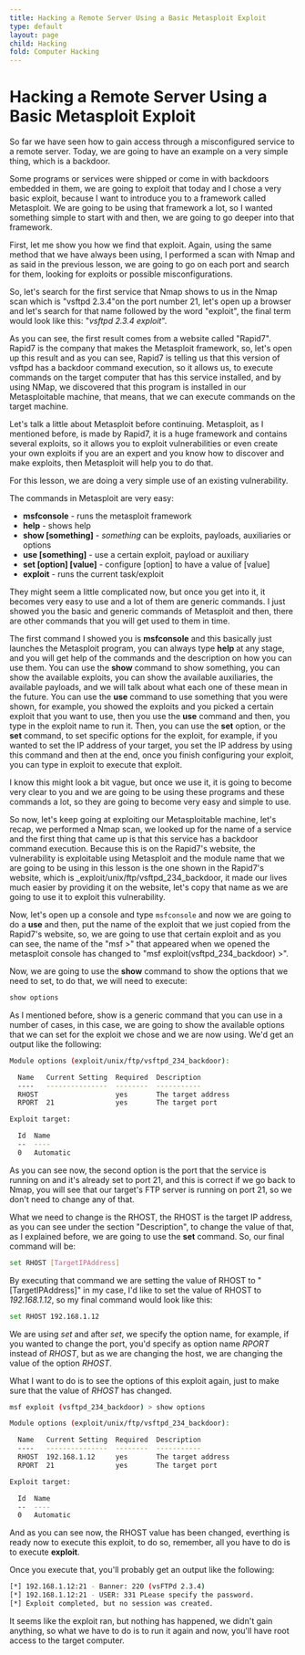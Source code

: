 ```yaml
---
title: Hacking a Remote Server Using a Basic Metasploit Exploit
type: default
layout: page
child: Hacking
fold: Computer Hacking
---
```


# Hacking a Remote Server Using a Basic Metasploit Exploit

So far we have seen how to gain access through a misconfigured service to a
remote server. Today, we are going to have an example on a very simple thing,
which is a backdoor.

Some programs or services were shipped or come in with backdoors embedded in
them, we are going to exploit that today and I chose a very basic exploit,
because I want to introduce you to a framework called Metasploit. We are going
to be using that framework a lot, so I wanted something simple to start with and
then, we are going to go deeper into that framework.

First, let me show you how we find that exploit. Again, using the same method
that we have always been using, I performed a scan with Nmap and as said in the
previous lesson, we are going to go on each port and search for them, looking
for exploits or possible misconfigurations.

So, let's search for the first service that Nmap shows to us in the Nmap scan
which is "vsftpd 2.3.4"on the port number 21, let's open up a browser and let's
search for that name followed by the word "exploit", the final term would look
like this: "_vsftpd 2.3.4 exploit_".

As you can see, the first result comes from a website called "Rapid7". Rapid7 is
the company that makes the Metasploit framework, so, let's open up this result
and as you can see, Rapid7 is telling us that this version of vsftpd has a
backdoor command execution, so it allows us, to execute commands on the target
computer that has this service installed, and by using NMap, we discovered that
this program is installed in our Metasploitable machine, that means, that we can
execute commands on the target machine.

Let's talk a little about Metasploit before continuing. Metasploit, as I
mentioned before, is made by Rapid7, it is a huge framework and contains several
exploits, so it allows you to exploit vulnerabilities or even create your own
exploits if you are an expert and you know how to discover and make exploits,
then Metasploit will help you to do that.

For this lesson, we are doing a very simple use of an existing vulnerability.

The commands in Metasploit are very easy:

- **msfconsole** - runs the metasploit framework
- **help** - shows help
- **show [something]** - _something_ can be exploits, payloads, auxiliaries or options
- **use [something]** - use a certain exploit, payload or auxiliary
- **set [option] [value]** - configure [option] to have a value of [value]
- **exploit** - runs the current task/exploit

They might seem a little complicated now, but once you get into it, it becomes
very easy to use and a lot of them are generic commands. I just showed you the
basic and generic commands of Metasploit and then, there are other commands that
you will get used to them in time.

The first command I showed you is **msfconsole** and this basically just
launches the Metasploit program, you can always type **help** at any stage,
and you will get help of the commands and the description on how you can use
them. You can use the **show** command to show something, you can show the
available exploits, you can show the available auxiliaries, the available
payloads, and we will talk about what each one of these mean in the future. You
can use the **use** command to use something that you were shown, for example,
you showed the exploits and you picked a certain exploit that you want to use,
then you use the **use** command and then, you type in the exploit name to run
it. Then, you can use the **set** option, or the **set** command, to set
specific options for the exploit, for example, if you wanted to set the IP
address of your target, you set the IP address by using this command and then
at the end, once you finish configuring your exploit, you can type in exploit
to execute that exploit.

I know this might look a bit vague, but once we use it, it is going to become
very clear to you and we are going to be using these programs and these commands
a lot, so they are going to become very easy and simple to use.

So now, let's keep going at exploiting our Metasploitable machine, let's recap,
we performed a Nmap scan, we looked up for the name of a service and the first
thing that came up is that this service has a backdoor command execution.
Because this is on the Rapid7's website, the vulnerability is exploitable using
Metasploit and the module name that we are going to be using in this lesson is
the one shown in the Rapid7's website, which is
_exploit/unix/ftp/vsftpd_234_backdoor, it made our lives much easier by
providing it on the website, let's copy that name as we are going to use it to
exploit this vulnerability.

Now, let's open up a console and type `msfconsole` and now we are going to do a
**use** and then, put the name of the exploit that we just copied from the
Rapid7's website, so, we are going to use that certain exploit and as you can
see, the name of the "msf >" that appeared when we opened the metasploit console
has changed to "msf exploit(vsftpd_234_backdoor) >".

Now, we are going to use the **show** command to show the options that we need
to set, to do that, we will need to execute:

```bash
show options
```

As I mentioned before, show is a generic command that you can use in a number of
cases, in this case, we are going to show the available options that we can set
for the exploit we chose and we are now using. We'd get an output like the
following:

```bash
Module options (exploit/unix/ftp/vsftpd_234_backdoor):

  Name   Current Setting  Required  Description
  ----   ---------------  --------  -----------
  RHOST                   yes       The target address
  RPORT  21               yes       The target port

Exploit target:

  Id  Name
  --  ----
  0   Automatic
```

As you can see now, the second option is the port that the service is running on
and it's already set to port 21, and this is correct if we go back to Nmap, you
will see that our target's FTP server is running on port 21, so we don't need to
change any of that.

What we need to change is the RHOST, the RHOST is the target IP address, as you
can see under the section "Description", to change the value of that, as I
explained before, we are going to use the **set** command. So, our final command
will be:

```bash
set RHOST [TargetIPAddress]
```

By executing that command we are setting the value of RHOST to
"[TargetIPAddress]" in my case, I'd like to set the value of RHOST to
_192.168.1.12_, so my final command would look like this:

```bash
set RHOST 192.168.1.12
```

We are using _set_ and after _set_, we specify the option name, for example, if
you wanted to change the port, you'd specify as option name _RPORT_ instead of
_RHOST_, but as we are changing the host, we are changing the value of the
option _RHOST_.

What I want to do is to see the options of this exploit again, just to make sure
that the value of _RHOST_ has changed.

```bash
msf exploit (vsftpd_234_backdoor) > show options

Module options (exploit/unix/ftp/vsftpd_234_backdoor):

  Name   Current Setting  Required  Description
  ----   ---------------  --------  -----------
  RHOST  192.168.1.12     yes       The target address
  RPORT  21               yes       The target port

Exploit target:

  Id  Name
  --  ----
  0   Automatic
```

And as you can see now, the RHOST value has been changed, everthing is ready now
to execute this exploit, to do so, remember, all you have to do is to execute
**exploit**.

Once you execute that, you'll probably get an output like the following:

```bash
[*] 192.168.1.12:21 - Banner: 220 (vsFTPd 2.3.4)
[*] 192.168.1.12:21 - USER: 331 PLease specify the password.
[*] Exploit completed, but no session was created.
```

It seems like the exploit ran, but nothing has happened, we didn't gain
anything, so what we have to do is to run it again and now, you'll have
root access to the target computer.
